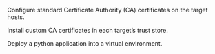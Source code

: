  Configure standard Certificate Authority (CA) certificates on the target hosts.



 
 Install custom CA certificates in each target’s trust store.


 
 Deploy a python application into a virtual environment.
